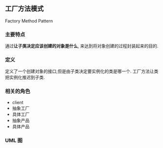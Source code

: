 ## 工厂方法模式

Factory Method Pattern

### 主要特点

通过**让子类决定应该创建的对象是什么**, 来达到将对象创建的过程封装起来的目的.

### 定义

定义了一个创建对象的接口,但是由子类决定要实例化的类是哪一个. 工厂方法让类把实例化推迟到子类.

### 相关的角色

- client
- 抽象工厂
- 具体工厂
- 抽象产品
- 具体产品

### UML 图

